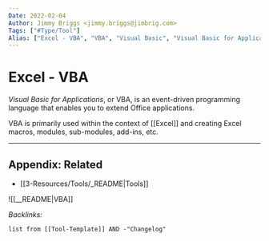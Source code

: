 ```yaml
---
Date: 2022-02-04
Author: Jimmy Briggs <jimmy.briggs@jimbrig.com>
Tags: ["#Type/Tool"]
Alias: ["Excel - VBA", "VBA", "Visual Basic", "Visual Basic for Applications"]
---
```


# Excel - VBA

*Visual Basic for Applications*, or VBA, is an event-driven programming language that enables you to extend Office applications.

VBA is primarily used within the context of [[Excel]] and creating Excel macros, modules, sub-modules, add-ins, etc.


***

## Appendix: Related

- [[3-Resources/Tools/_README|Tools]]

![[__README|VBA]]

*Backlinks:*

```dataview
list from [[Tool-Template]] AND -"Changelog"
```